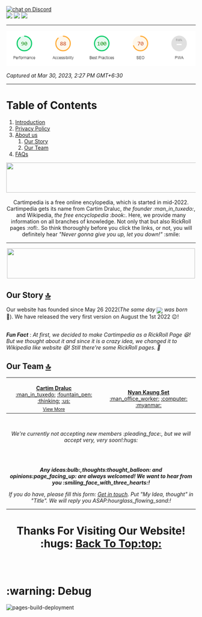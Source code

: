<a id="top"></a>
<a href="https://discord.gg/NGypAKTfga"><img src="https://img.shields.io/discord/989395034220658718?logo=discord&style=for-the-badge" alt="chat on Discord"></a><br><img src="https://img.shields.io/github/commit-activity/y/CartimDraluc/Cartimpedia?style=plastic"> <img src="https://img.shields.io/github/commit-activity/m/CartimDraluc/Cartimpedia?style=plastic"> <a href="https://hits.seeyoufarm.com"><img src="https://hits.seeyoufarm.com/api/count/incr/badge.svg?url=https%3A%2F%2Fgithub.com%2FCartimDraluc%2FCartimpedia%2F&count_bg=%2379C83D&title_bg=%23555555&icon=&icon_color=%23E7E7E7&title=hits&edge_flat=true"></a>
<hr>

<p align=center>
  <img src="https://github.com/CartimDraluc/Cartimpedia/blob/Prerelease/images/Lighthouse%20Report.png">
  
  *Captured at Mar 30, 2023, 2:27 PM GMT+6:30*
</p>
<hr>

# Table of Contents

1. [Introduction](#Intro)
2. <a href="https://github.com/CartimDraluc/Cartimpedia/blob/main/POLICY.md">Privacy Policy</a>
3. <a href="#AboutUs">About us</a>
    1. [Our Story](#OurStory)
    2. [Our Team](#OurTeam)
4. [FAQs](FAQs.md)



<p id="Intro" align=center><img width=700px height=80px src="https://img.shields.io/badge/introduction-0b3d91?style=for-the-badge&logoColor=white"></p>

<p align=center>Cartimpedia is a free online encylopedia, which is started in mid-2022. Cartimpedia gets its name from Cartim Draluc, <i>the founder :man_in_tuxedo:</i>, and Wikipedia, <i>the free encyclopedia :book:</i>. Here, we provide many information on all branches of knowledge. Not only that but also RickRoll pages :rofl:. So think thoroughly before you click the links, or not, you will definitely hear <i>"Never gonna give you up, let you down!" </i>:smile:</p>
<hr>


<p id="AboutUS" align=center><img width=500px height=80px src="https://img.shields.io/badge/About_us-0b3d91?style=for-the-badge&logoColor=white"></p>

## Our Story <a id="OurStory"></a> <a href="#top">:top:</a>
Our website has founded since May 26 2022(*The same day <img align=center src="https://img.shields.io/badge/Sally_Ride-0b3d91?style=for-the-badge&logo=nasa&logoColor=white">  was born* :rocket:). We have released the very first version on August the 1st 2022 :wink:!<br><br>

***Fun Fact*** : *At first, we decided to make Cartimpedia as a RickRoll Page :laughing:! But we thought about it and since it is a crazy idea, we changed it to Wikipedia like website :smile:! Still there're some RickRoll pages. :rofl:*

## Our Team <a id="OurTeam"></a> <a href="#top">:top:</a>

<table align=center>
  <tr>
    <td align="center"><a href="https://github.com/CartimDraluc"><img src="https://avatars.githubusercontent.com/u/106230817?s=120&v=4" width="120px;" alt=""/><br/><b>Cartim Draluc</b></a><br /><a href="" title="Founder">:man_in_tuxedo:</a> <a href="" title="Post Creator">:fountain_pen:</a> <a href="" title="Ideas, Planning and Feedback">:thinking:</a> <a href="" title="From USA">:us:</a><br><sub><a href="https://cartim-draluc.netlify.app/">View More</a></sub></td>
    <td align="center"><a href="https://github.com/NyanKaungSet"><img src="https://avatars.githubusercontent.com/u/96227457?s=120&v=4" width="120px;" alt=""/><br/><b>Nyan Kaung Set</b></a><br /><a href="" title="Co-founder">:man_office_worker:</a> <a href="" title="code">:computer:</a> <a href="" title="From Myanmar">:myanmar:</a><br><sub><a href=""></a></sub></td>
    <!--td align="center"><a href="https://github.com"><img src="https://image.shutterstock.com/image-vector/programmer-icon-single-avatar-vector-260nw-2073604823.jpg"  width="120px;"><br><b>Unknown</b></a><br /><a href="" title="Unknown">:technologist:</a> <a href="" title="Post Creator">:fountain_pen:</a> <a href="" title="Unknown">:question:</a> <a href="" title="From Milky Way">:milky_way:</a><br><sub><a href="https://github.com">View More</a></sub></td-->
  </tr>
</table><br>

<p align=center><i>We're currently not accepting new members :pleading_face:, but we will accept very, very soon!:hugs:</i><p><br><br>

<p align=center><i><b>Any ideas:bulb:,thoughts:thought_balloon: and opinions:page_facing_up: are always welcomed! We want to hear from you :smiling_face_with_three_hearts:!</b></i></p>
<p align=center><i>If you do have, please fill this form: <a href="https://cartimdraluc.github.io/Cartimpedia/about.html#contact_us">Get in touch</a>. Put "My Idea, thought" in "Title". We will reply you ASAP:hourglass_flowing_sand:!</i></p>
<hr>

<h1 align=center>Thanks For Visiting Our Website! :hugs: <a href="#top">Back To Top:top:</a></h1>
<br><br>

<h1>:warning: Debug </h1>

![pages-build-deployment](https://github.com/CartimDraluc/Cartimpedia/actions/workflows/pages/pages-build-deployment/badge.svg)

<!--img src="https://contrib.rocks/image?repo=CartimDraluc/Cartimpedia"/-->

<!--Add Wakatime since July 19, Started since May 26-->